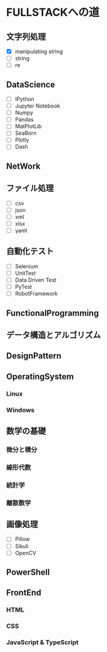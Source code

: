 # FULLSTACKへの道

## 文字列処理

* [x] manipulating string
* [ ] string
* [ ] re

## DataScience

* [ ] IPython
* [ ] Jupyter Notebook
* [ ] Numpy
* [ ] Pandas
* [ ] MatPlotLib
* [ ] SeaBorn
* [ ] Plotly
* [ ] Dash

## NetWork

## ファイル処理

* [ ] csv
* [ ] json
* [ ] xml
* [ ] xlsx
* [ ] yaml

## 自動化テスト

* [ ] Selenium
* [ ] UnitTest
* [ ] Data Driven Test
* [ ] PyTest
* [ ] RobotFramework

## FunctionalProgramming

## データ構造とアルゴリズム

## DesignPattern

## OperatingSystem

### Linux

### Windows

## 数学の基礎

### 微分と積分

### 線形代数

### 統計学

### 離散数学

## 画像処理

* [ ] Pillow
* [ ] Sikuli
* [ ] OpenCV

## PowerShell

## FrontEnd

### HTML

### CSS

### JavaScript & TypeScript
